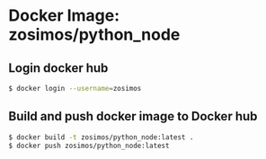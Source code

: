 # Docker Image: zosimos/python_node


## Login docker hub
```bash
$ docker login --username=zosimos
```

## Build and push docker image to Docker hub
```bash
$ docker build -t zosimos/python_node:latest .
$ docker push zosimos/python_node:latest
```
